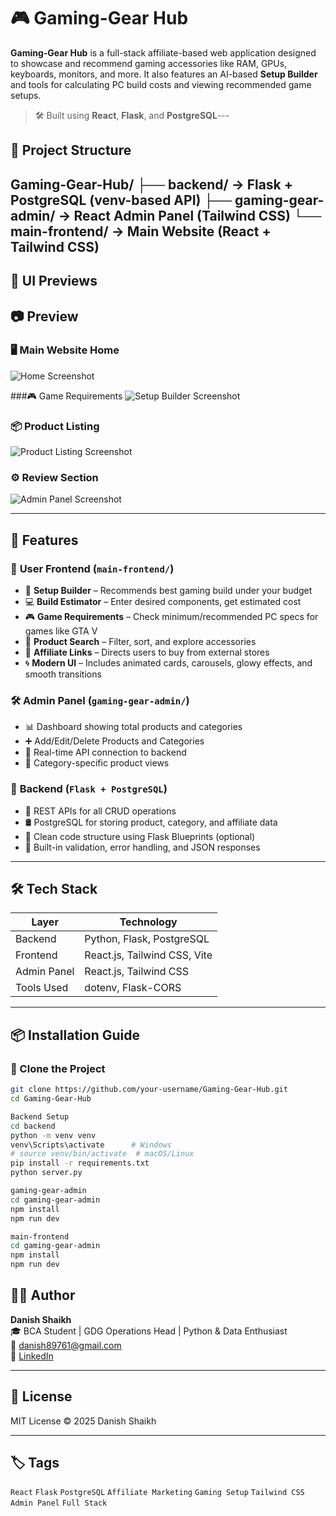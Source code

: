 # 🎮 Gaming-Gear Hub

**Gaming-Gear Hub** is a full-stack affiliate-based web application designed to showcase and recommend gaming accessories like RAM, GPUs, keyboards, monitors, and more. It also features an AI-based **Setup Builder** and tools for calculating PC build costs and viewing recommended game setups.
 
> 🛠 Built using **React**, **Flask**, and **PostgreSQL**---

## 🧩 Project Structure
Gaming-Gear-Hub/
├── backend/ → Flask + PostgreSQL (venv-based API)
├── gaming-gear-admin/ → React Admin Panel (Tailwind CSS)
└── main-frontend/ → Main Website (React + Tailwind CSS)
---

## 📸 UI Previews

## 📷 Preview

### 🖥️ Main Website Home
![Home Screenshot](./screenshots/home.png)

###🎮 Game Requirements
![Setup Builder Screenshot](./screenshots/setup-builder.png)

### 📦 Product Listing
![Product Listing Screenshot](./screenshots/products.png)

### ⚙️ Review Section
![Admin Panel Screenshot](./screenshots/admin-dashboard.png)

---

## 🚀 Features

### 👤 **User Frontend (`main-frontend/`)**
- 🧠 **Setup Builder** – Recommends best gaming build under your budget
- 💻 **Build Estimator** – Enter desired components, get estimated cost
- 🎮 **Game Requirements** – Check minimum/recommended PC specs for games like GTA V
- 🔎 **Product Search** – Filter, sort, and explore accessories
- 🔗 **Affiliate Links** – Directs users to buy from external stores
- 🌀 **Modern UI** – Includes animated cards, carousels, glowy effects, and smooth transitions

### 🛠 **Admin Panel (`gaming-gear-admin/`)**
- 📊 Dashboard showing total products and categories
- ➕ Add/Edit/Delete Products and Categories
- 🔁 Real-time API connection to backend
- 📂 Category-specific product views

### 🧠 **Backend (`Flask + PostgreSQL`)**
- 🔌 REST APIs for all CRUD operations
- 🛢️ PostgreSQL for storing product, category, and affiliate data
- 🧰 Clean code structure using Flask Blueprints (optional)
- 🧪 Built-in validation, error handling, and JSON responses

---

## 🛠 Tech Stack

| Layer        | Technology                  |
|--------------|------------------------------|
| Backend      | Python, Flask, PostgreSQL |
| Frontend     | React.js, Tailwind CSS, Vite |
| Admin Panel  | React.js, Tailwind CSS       |
| Tools Used   | dotenv, Flask-CORS |

---

## 📦 Installation Guide
### 🔹 Clone the Project

```bash
git clone https://github.com/your-username/Gaming-Gear-Hub.git
cd Gaming-Gear-Hub

Backend Setup
cd backend
python -m venv venv
venv\Scripts\activate      # Windows
# source venv/bin/activate  # macOS/Linux
pip install -r requirements.txt
python server.py

gaming-gear-admin
cd gaming-gear-admin
npm install
npm run dev

main-frontend
cd gaming-gear-admin
npm install
npm run dev

```

## 👨‍💻 Author

**Danish Shaikh**  
🎓 BCA Student | GDG Operations Head | Python & Data Enthusiast  
📧 [danish89761@gmail.com](mailto:danish89761@gmail.com)  
🔗 [LinkedIn](https://www.linkedin.com/in/danish-shaikh-b6442a212/)

---

## 📜 License

MIT License © 2025 Danish Shaikh

---

## 🏷️ Tags
`React` `Flask` `PostgreSQL` `Affiliate Marketing` `Gaming Setup` `Tailwind CSS` `Admin Panel` `Full Stack`

